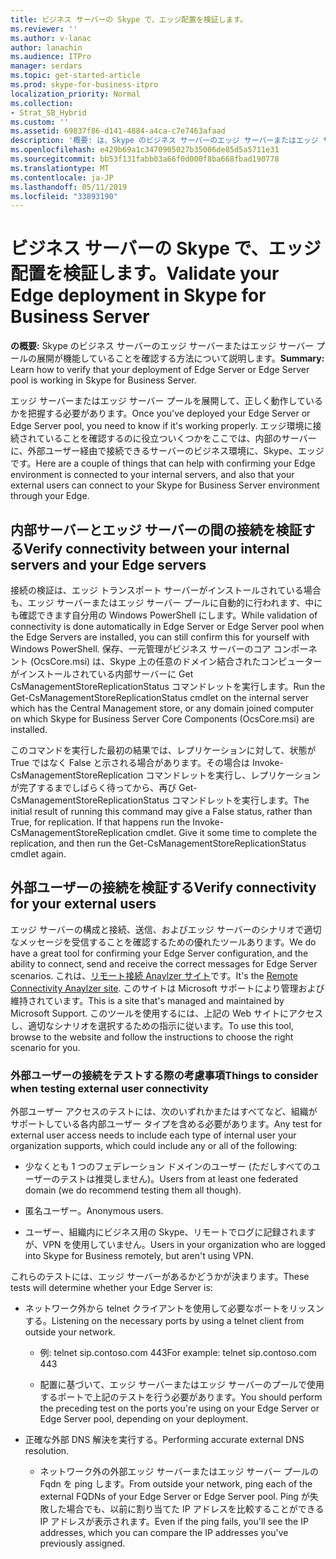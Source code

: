 ```yaml
---
title: ビジネス サーバーの Skype で、エッジ配置を検証します。
ms.reviewer: ''
ms.author: v-lanac
author: lanachin
ms.audience: ITPro
manager: serdars
ms.topic: get-started-article
ms.prod: skype-for-business-itpro
localization_priority: Normal
ms.collection:
- Strat_SB_Hybrid
ms.custom: ''
ms.assetid: 69837f86-d141-4884-a4ca-c7e7463afaad
description: '概要: は、Skype のビジネス サーバーのエッジ サーバーまたはエッジ サーバー プールの展開が機能していることを確認する方法を説明します。'
ms.openlocfilehash: e429b69a1c3470905027b35006de85d5a5711e31
ms.sourcegitcommit: bb53f131fabb03a66f0d000f8ba668fbad190778
ms.translationtype: MT
ms.contentlocale: ja-JP
ms.lasthandoff: 05/11/2019
ms.locfileid: "33893190"
---
```

# <a name="validate-your-edge-deployment-in-skype-for-business-server"></a><span data-ttu-id="adc59-103">ビジネス サーバーの Skype で、エッジ配置を検証します。</span><span class="sxs-lookup"><span data-stu-id="adc59-103">Validate your Edge deployment in Skype for Business Server</span></span>
 
<span data-ttu-id="adc59-104">**の概要:** Skype のビジネス サーバーのエッジ サーバーまたはエッジ サーバー プールの展開が機能していることを確認する方法について説明します。</span><span class="sxs-lookup"><span data-stu-id="adc59-104">**Summary:** Learn how to verify that your deployment of Edge Server or Edge Server pool is working in Skype for Business Server.</span></span>
  
<span data-ttu-id="adc59-105">エッジ サーバーまたはエッジ サーバー プールを展開して、正しく動作しているかを把握する必要があります。</span><span class="sxs-lookup"><span data-stu-id="adc59-105">Once you've deployed your Edge Server or Edge Server pool, you need to know if it's working properly.</span></span> <span data-ttu-id="adc59-106">エッジ環境に接続されていることを確認するのに役立ついくつかをここでは、内部のサーバーに、外部ユーザー経由で接続できるサーバーのビジネス環境に、Skype、エッジです。</span><span class="sxs-lookup"><span data-stu-id="adc59-106">Here are a couple of things that can help with confirming your Edge environment is connected to your internal servers, and also that your external users can connect to your Skype for Business Server environment through your Edge.</span></span>
  
## <a name="verify-connectivity-between-your-internal-servers-and-your-edge-servers"></a><span data-ttu-id="adc59-107">内部サーバーとエッジ サーバーの間の接続を検証する</span><span class="sxs-lookup"><span data-stu-id="adc59-107">Verify connectivity between your internal servers and your Edge servers</span></span>

<span data-ttu-id="adc59-108">接続の検証は、エッジ トランスポート サーバーがインストールされている場合も、エッジ サーバーまたはエッジ サーバー プールに自動的に行われます、中にも確認できます自分用の Windows PowerShell にします。</span><span class="sxs-lookup"><span data-stu-id="adc59-108">While validation of connectivity is done automatically in Edge Server or Edge Server pool when the Edge Servers are installed, you can still confirm this for yourself with Windows PowerShell.</span></span> <span data-ttu-id="adc59-109">保存、一元管理がビジネス サーバーのコア コンポーネント (OcsCore.msi) は、Skype 上の任意のドメイン結合されたコンピューターがインストールされている内部サーバーに Get CsManagementStoreReplicationStatus コマンドレットを実行します。</span><span class="sxs-lookup"><span data-stu-id="adc59-109">Run the Get-CsManagementStoreReplicationStatus cmdlet on the internal server which has the Central Management store, or any domain joined computer on which Skype for Business Server Core Components (OcsCore.msi) are installed.</span></span>
  
<span data-ttu-id="adc59-p103">このコマンドを実行した最初の結果では、レプリケーションに対して、状態が True ではなく False と示される場合があります。その場合は Invoke-CsManagementStoreReplication コマンドレットを実行し、レプリケーションが完了するまでしばらく待ってから、再び Get-CsManagementStoreReplicationStatus コマンドレットを実行します。</span><span class="sxs-lookup"><span data-stu-id="adc59-p103">The initial result of running this command may give a False status, rather than True, for replication. If that happens run the Invoke-CsManagementStoreReplication cmdlet. Give it some time to complete the replication, and then run the Get-CsManagementStoreReplicationStatus cmdlet again.</span></span>
  
## <a name="verify-connectivity-for-your-external-users"></a><span data-ttu-id="adc59-113">外部ユーザーの接続を検証する</span><span class="sxs-lookup"><span data-stu-id="adc59-113">Verify connectivity for your external users</span></span>

<span data-ttu-id="adc59-114">エッジ サーバーの構成と接続、送信、およびエッジ サーバーのシナリオで適切なメッセージを受信することを確認するための優れたツールあります。</span><span class="sxs-lookup"><span data-stu-id="adc59-114">We do have a great tool for confirming your Edge Server configuration, and the ability to connect, send and receive the correct messages for Edge Server scenarios.</span></span> <span data-ttu-id="adc59-115">これは、[リモート接続 Anaylzer サイト](https://testconnectivity.microsoft.com/)です。</span><span class="sxs-lookup"><span data-stu-id="adc59-115">It's the [Remote Connectivity Anaylzer site](https://testconnectivity.microsoft.com/).</span></span> <span data-ttu-id="adc59-116">このサイトは Microsoft サポートにより管理および維持されています。</span><span class="sxs-lookup"><span data-stu-id="adc59-116">This is a site that's managed and maintained by Microsoft Support.</span></span> <span data-ttu-id="adc59-117">このツールを使用するには、上記の Web サイトにアクセスし、適切なシナリオを選択するための指示に従います。</span><span class="sxs-lookup"><span data-stu-id="adc59-117">To use this tool, browse to the website and follow the instructions to choose the right scenario for you.</span></span>
  
### <a name="things-to-consider-when-testing-external-user-connectivity"></a><span data-ttu-id="adc59-118">外部ユーザーの接続をテストする際の考慮事項</span><span class="sxs-lookup"><span data-stu-id="adc59-118">Things to consider when testing external user connectivity</span></span>

<span data-ttu-id="adc59-119">外部ユーザー アクセスのテストには、次のいずれかまたはすべてなど、組織がサポートしている各内部ユーザー タイプを含める必要があります。</span><span class="sxs-lookup"><span data-stu-id="adc59-119">Any test for external user access needs to include each type of internal user your organization supports, which could include any or all of the following:</span></span>
  
- <span data-ttu-id="adc59-120">少なくとも 1 つのフェデレーション ドメインのユーザー (ただしすべてのユーザーのテストは推奨しません)。</span><span class="sxs-lookup"><span data-stu-id="adc59-120">Users from at least one federated domain (we do recommend testing them all though).</span></span>
    
- <span data-ttu-id="adc59-121">匿名ユーザー。</span><span class="sxs-lookup"><span data-stu-id="adc59-121">Anonymous users.</span></span>
    
- <span data-ttu-id="adc59-122">ユーザー、組織内にビジネス用の Skype、リモートでログに記録されますが、VPN を使用していません。</span><span class="sxs-lookup"><span data-stu-id="adc59-122">Users in your organization who are logged into Skype for Business remotely, but aren't using VPN.</span></span>
    
<span data-ttu-id="adc59-123">これらのテストには、エッジ サーバーがあるかどうかが決まります。</span><span class="sxs-lookup"><span data-stu-id="adc59-123">These tests will determine whether your Edge Server is:</span></span>
  
- <span data-ttu-id="adc59-124">ネットワーク外から telnet クライアントを使用して必要なポートをリッスンする。</span><span class="sxs-lookup"><span data-stu-id="adc59-124">Listening on the necessary ports by using a telnet client from outside your network.</span></span>
    
  - <span data-ttu-id="adc59-125">例: telnet sip.contoso.com 443</span><span class="sxs-lookup"><span data-stu-id="adc59-125">For example: telnet sip.contoso.com 443</span></span>
    
  - <span data-ttu-id="adc59-126">配置に基づいて、エッジ サーバーまたはエッジ サーバーのプールで使用するポートで上記のテストを行う必要があります。</span><span class="sxs-lookup"><span data-stu-id="adc59-126">You should perform the preceding test on the ports you're using on your Edge Server or Edge Server pool, depending on your deployment.</span></span>
    
- <span data-ttu-id="adc59-127">正確な外部 DNS 解決を実行する。</span><span class="sxs-lookup"><span data-stu-id="adc59-127">Performing accurate external DNS resolution.</span></span>
    
  - <span data-ttu-id="adc59-128">ネットワーク外の外部エッジ サーバーまたはエッジ サーバー プールの Fqdn を ping します。</span><span class="sxs-lookup"><span data-stu-id="adc59-128">From outside your network, ping each of the external FQDNs of your Edge Server or Edge Server pool.</span></span> <span data-ttu-id="adc59-129">Ping が失敗した場合でも、以前に割り当てた IP アドレスを比較することができる IP アドレスが表示されます。</span><span class="sxs-lookup"><span data-stu-id="adc59-129">Even if the ping fails, you'll see the IP addresses, which you can compare the IP addresses you've previously assigned.</span></span>
    

